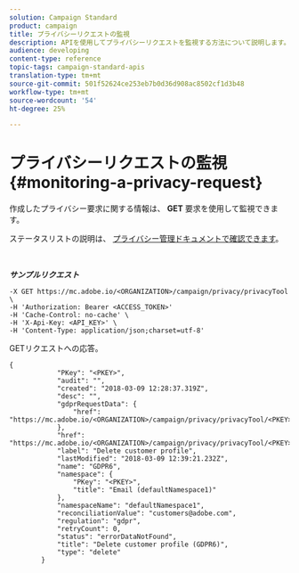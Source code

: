 ```yaml
---
solution: Campaign Standard
product: campaign
title: プライバシーリクエストの監視
description: APIを使用してプライバシーリクエストを監視する方法について説明します。
audience: developing
content-type: reference
topic-tags: campaign-standard-apis
translation-type: tm+mt
source-git-commit: 501f52624ce253eb7b0d36d908ac8502cf1d3b48
workflow-type: tm+mt
source-wordcount: '54'
ht-degree: 25%

---
```



# プライバシーリクエストの監視 {#monitoring-a-privacy-request}

作成したプライバシー要求に関する情報は、 **GET** 要求を使用して監視できます。

ステータスリストの説明は、 [プライバシー管理ドキュメントで確認できます](https://helpx.adobe.com/jp/campaign/kb/acs-privacy.html#ManagingPrivacyRequests)。

<br/>

***サンプルリクエスト***

```
-X GET https://mc.adobe.io/<ORGANIZATION>/campaign/privacy/privacyTool \
-H 'Authorization: Bearer <ACCESS_TOKEN>'
-H 'Cache-Control: no-cache' \
-H 'X-Api-Key: <API_KEY>' \
-H 'Content-Type: application/json;charset=utf-8'
```

GETリクエストへの応答。

```
{
            "PKey": "<PKEY>",
            "audit": "",
            "created": "2018-03-09 12:28:37.319Z",
            "desc": "",
            "gdprRequestData": {
                "href": "https://mc.adobe.io/<ORGANIZATION>/campaign/privacy/privacyTool/<PKEY>/gdprRequestData/"
            },
            "href": "https://mc.adobe.io/<ORGANIZATION>/campaign/privacy/privacyTool/<PKEY>",
            "label": "Delete customer profile",
            "lastModified": "2018-03-09 12:39:21.232Z",
            "name": "GDPR6",
            "namespace": {
                "PKey": "<PKEY>",
                "title": "Email (defaultNamespace1)"
            },
            "namespaceName": "defaultNamespace1",
            "reconciliationValue": "customers@adobe.com",
            "regulation": "gdpr",
            "retryCount": 0,
            "status": "errorDataNotFound",
            "title": "Delete customer profile (GDPR6)",
            "type": "delete"
        }
```
